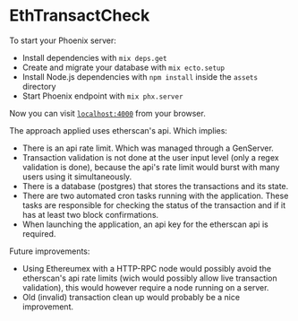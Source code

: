 # EthTransactCheck

To start your Phoenix server:

  * Install dependencies with `mix deps.get`
  * Create and migrate your database with `mix ecto.setup`
  * Install Node.js dependencies with `npm install` inside the `assets` directory
  * Start Phoenix endpoint with `mix phx.server`

Now you can visit [`localhost:4000`](http://localhost:4000) from your browser.

The approach applied uses etherscan's api. Which implies:

  * There is an api rate limit. Which was managed through a GenServer.
  * Transaction validation is not done at the user input level (only a regex validation is done), because the api's rate limit would burst with many users using it simultaneously. 
  * There is a database (postgres) that stores the transactions and its state.
  * There are two automated cron tasks running with the application. These tasks are responsible for checking the status of the transaction and if it has at least two block confirmations. 
  * When launching the application, an api key for the etherscan api is required.

Future improvements:

  * Using Ethereumex with a HTTP-RPC node would possibly avoid the etherscan's api rate limits (wich would possibly allow live transaction validation), this would however require a node running on a server.
  * Old (invalid) transaction clean up would probably be a nice improvement.

